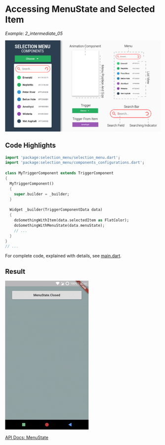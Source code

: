 # Accessing MenuState and Selected Item
*Example: 2_intermediate_05*

![Components Image](../data/selection_menu%20anatomy%20components.jpg)

## Code Highlights

```dart
import 'package:selection_menu/selection_menu.dart';
import 'package:selection_menu/components_configurations.dart';

class MyTriggerComponent extends TriggerComponent
{
  MyTriggerComponent()
  {
    super.builder = _builder;
  }
  
  Widget _builder(TriggerComponentData data)
  {
    doSomethingWithItem(data.selectedItem as FlatColor);
    doSomethingWithMenuState(data.menuState);
    // ...
  }
}
// ...
```

For complete code, explained with details, see [main.dart](./main.dart).
## Result

![Result Gif](./2_05.gif)

[API Docs: MenuState](https://pub.dev/documentation/selection_menu/latest/components_configurations/MenuState-class.html)